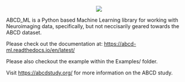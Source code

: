 <p align="center">
  <img src="https://raw.githubusercontent.com/sahahn/ABCD_ML/master/docs/logo/logo3.png"/>
</p>
  

ABCD_ML is a Python based Machine Learning library for working with Neuroimaging data, specifically, but not neccisarily geared towards the ABCD dataset.

Please check out the documentation at:
<https://abcd-ml.readthedocs.io/en/latest/>

Please also checkout the example within the Examples/ folder.

Visit <https://abcdstudy.org/> for more information on the ABCD study.


